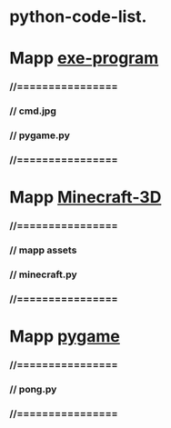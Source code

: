 # python-code-list. 
# Mapp [exe-program](exe-program)
### //================
### // cmd.jpg
### // pygame.py
### //================

# Mapp [Minecraft-3D](Minecraft-3D)
### //================
### // mapp assets
### // minecraft.py
### //================

# Mapp [pygame](pygame)
### //================
### // pong.py
### //================